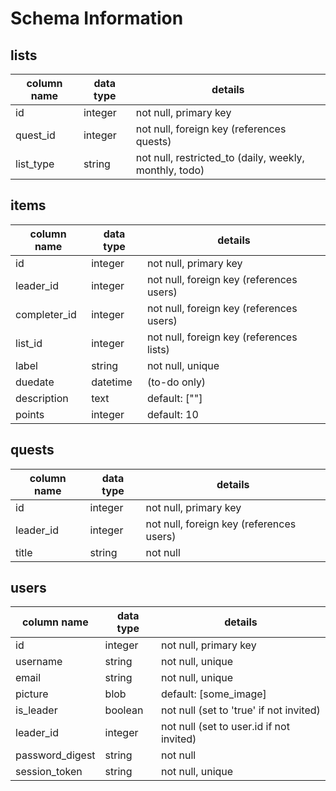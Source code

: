 # Schema Information

## lists
column name | data type | details
------------|-----------|-----------------------
id          | integer   | not null, primary key
quest_id    | integer   | not null, foreign key (references quests)
list_type   | string    | not null, restricted_to (daily, weekly, monthly, todo)

## items
column name | data type | details
------------|-----------|-----------------------
id          | integer   | not null, primary key
leader_id   | integer   | not null, foreign key (references users)
completer_id| integer   | not null, foreign key (references users)
list_id     | integer   | not null, foreign key (references lists)
label       | string    | not null, unique
duedate     | datetime  | (to-do only)
description | text      | default: [""]
points      | integer   | default: 10

## quests
column name | data type | details
------------|-----------|-----------------------
id          | integer   | not null, primary key
leader_id   | integer   | not null, foreign key (references users)
title       | string    | not null

## users
column name     | data type | details
----------------|-----------|-----------------------
id              | integer   | not null, primary key
username        | string    | not null, unique
email           | string    | not null, unique
picture         | blob      | default: [some_image]
is_leader       | boolean   | not null (set to  'true' if not invited)
leader_id       | integer   | not null (set to user.id if not invited)
password_digest | string    | not null
session_token   | string    | not null, unique
